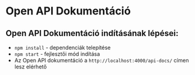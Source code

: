 # Open API Dokumentáció

## Open API Dokumentáció indításának lépései:
- `npm install` - dependenciák telepítése
- `npm start` - fejlesztői mód indítása
- Az Open API dokumentáció a `http://localhost:4000/api-docs/` címen lesz elérhető